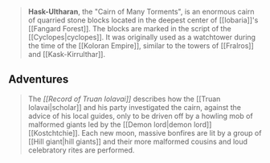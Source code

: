 > **Hask-Ultharan**, the "Cairn of Many Torments", is an enormous cairn of quarried stone blocks located in the deepest center of [[Iobaria]]'s [[Fangard Forest]]. The blocks are marked in the script of the [[Cyclopes|cyclopes]]. It was originally used as a watchtower during the time of the [[Koloran Empire]], similar to the towers of [[Fralros]] and [[Kask-Kirrulthar]].


## Adventures

> The *[[Record of Truan Iolavai]]* describes how the [[Truan Iolavai|scholar]] and his party investigated the cairn, against the advice of his local guides, only to be driven off by a howling mob of malformed giants led by the [[Demon lord|demon lord]] [[Kostchtchie]]. Each new moon, massive bonfires are lit by a group of [[Hill giant|hill giants]] and their more malformed cousins and loud celebratory rites are performed.








